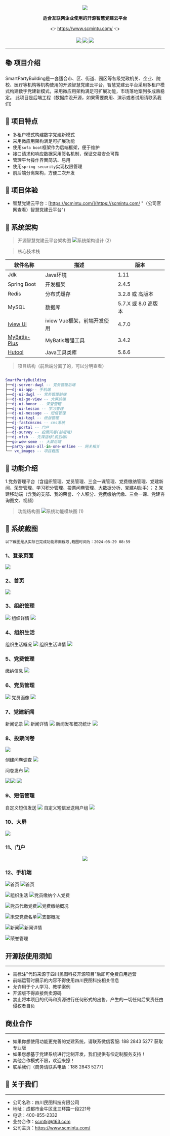 
<p align="center">
	<img src="vx_images/favicon.ico" />
</p>
<p align="center">
	<strong>适合互联网企业使用的开源智慧党建云平台</strong>
</p>
<p align="center">
	👉 <a href="https://www.scmintu.com/">https://www.scmintu.com/</a> 👈
</p>

<p align="center">
	<a target="_blank" href="https://spring.io/projects/spring-boot">
		<img src="https://img.shields.io/badge/spring%20boot-2.4.5-yellowgreen" />
	</a>
    <a target="_blank" href="https://www.oracle.com/java/technologies/javase/javase-jdk11-downloads.html">
		<img src="https://img.shields.io/badge/JDK-11-green.svg" />
	</a>
	<a target="_blank" href="http://www.gnu.org/licenses/lgpl.html">
		<img src="https://img.shields.io/badge/license-LGPL--3.0-blue" />
	</a>
</p>


-------------------------------------------------------------------------------

## 📚 项目介绍

SmartPartyBuilding是一套适合市、区、街道、园区等各级党政机关、企业、院校、医疗等机构等机构使用的开源智慧党建云平台，智慧党建云平台采用多租户模式构建数字党建新模式，采用微应用架构满足可扩展功能，市场落地案列多成熟稳定。
此项目是后端工程（数据库没开源，如果需要商用、演示或者试用请联系我们）


## 🍎 项目特点

* 多租户模式构建数字党建新模式
* 采用微应用架构满足可扩展功能
* 使用`sofa boot`框架作为后端框架，便于维护
* 接口请求和响应数据采用签名机制，保证交易安全可靠
* 管理平台操作界面简洁、易用
* 使用`spring security`实现权限管理
* 前后端分离架构，方便二次开发

## 🍟 项目体验
- 智慧党建云平台：[https://scmintu.com/](https://scmintu.com/ "（公司官网查看）智慧党建云平台")

## 🥞 系统架构

> 开源智慧党建云平台架构图
![系统架构设计 (2)](vx_images/489673311227063.png)


> 核心技术栈

| 软件名称  | 描述 | 版本
|---|---|---
|Jdk | Java环境 | 1.11
|Spring Boot | 开发框架 | 2.4.5
|Redis | 分布式缓存 | 3.2.8 或 高版本
|MySQL | 数据库 | 5.7.X 或 8.0 高版本
|[Iview Ui](http://iview.talkingdata.com/) | iview Vue框架，前端开发使用 | 4.7.0
|[MyBatis-Plus](https://mp.baomidou.com/) | MyBatis增强工具 | 3.4.2
|[Hutool](https://www.hutool.cn/) | Java工具类库 | 5.6.6

> 项目结构（前后端分离了的，可以分明查看）

```lua

SmartPartyBuilding
├──dj-server-dwgl -- 党务管理后端
├──dj-ui-app-- 手机端
├──dj-ui-dwgl -- 党务管理前端
├──dj-ui-go-view -- 大屏前端
├──dj-ui-honor -- 荣誉管理
├──dj-ui-lesson -- 学习管理
├──dj-ui-message -- 短信管理
├──dj-ui-tzgl -- 统战管理
├──dj-fastcmscms -- cms系统
├──dj-portal -- 门户
├──dj-survey -- 投票问卷(前后端)
├──dj-xfzb -- 先锋指标(前后端)
├──go-wew-seme -- 大屏后端
├──party-paas-all-in-one-online -- 网关相关
└── vx_images -- 项目截图
```



## 🍿 功能介绍
1.党务管理平台（含组织管理、党员管理、三会一课管理、党费缴纳管理、党建新闻、荣誉管理、学习积分管理、投票问卷管理、大数据分析、党建AI助手）；
2.党建移动端（含我的支部、我的荣誉、个人积分、党费缴纳代缴、三会一课、党建咨询图文、视频）

> 功能结构图
![系统功能模块图 (1)](vx_images/35878331123919.png)

## 🍯 系统截图

`以下截图是从实际已完成功能界面截取,截图时间为：2024-08-29 08:59`
### 1、登录页面
![](vx_images/1.png)
### 2、首页
![](vx_images/2.png)
### 3、组织管理
![](vx_images/3.png)
组织详情
![](vx_images/4.png)
### 4、组织生活
组织生活概况
![](vx_images/5.png)
组织生活详情
![](vx_images/6.png)

### 5、党费管理

缴纳信息
![](vx_images/7.png)


### 6、党员管理
![](vx_images/8.png)
党员画像
![](vx_images/9.jpg)
### 7、党建新闻
新闻记录
![](vx_images/10.png)
新闻详情
![](vx_images/11.png)
新闻发布概况统计
![](vx_images/12.png)
### 8、投票问卷
![](vx_images/13.png)

创建问卷调查
![](vx_images/14.png)


问卷发布
![](vx_images/15.png)

![](vx_images/16.png)![](vx_images/17.png)
![](vx_images/18.png)


### 9、短信管理
自定义短信发送
![](vx_images/19.png)
自定义短信发送用户组
![](vx_images/20.png)
### 10、大屏
![](vx_images/21.png)

### 11、门户
<p align="center">
	<img src="vx_images/221.png" />
</p>



### 12、手机端
 ![首页](vx_images/23.png)         ![首页](vx_images/24.png)


![组织生活](vx_images/25.png)        ![党员缴纳个人党费](vx_images/26.png)



![党员代缴党费](vx_images/27.png)![党费缴纳概况](vx_images/28.png)




![未交党费名单 ](vx_images/29.png)![支部概况](vx_images/30.png)




![新闻 ](vx_images/32.png)![新闻详情](vx_images/33.png)

![荣誉管理](vx_images/34.png)


## 开源版使用须知
***
* 需标注"代码来源于四川民图科技开源项目"后即可免费自用运营
* 前端运营时展示的内容不得使用四川民图科技相关信息
* 允许用于个人学习、教学案例
* 开源版不得直接倒卖源码
* 禁止将本项目的代码和资源进行任何形式的出售，产生的一切任何后果责任由侵权者自负

## 商业合作
***
*  如果你想使用功能更完善的党建系统，请联系微信客服: 188 2843 5277 获取专业版
*  如果您想基于党建系统进行定制开发，我们提供有偿定制服务支持！
*  其他合作模式不限，欢迎来撩！
*  联系我们（商务请联系电话：188 2843 5277）

## 🥪 关于我们
***
* 公司名称：四川民图科技有限公司
* 地址：成都市金牛区北三环路一段221号
* 电话：400-855-2332
* 业务合作：scmtkj@163.com
* 公司主页：https://www.scmintu.com/




